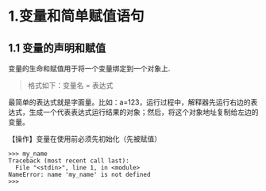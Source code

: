 # 1.变量和简单赋值语句 
## 1.1 变量的声明和赋值

变量的生命和赋值用于将一个变量绑定到一个对象上.
> 格式如下：变量名 = 表达式

最简单的表达式就是字面量。比如：a=123，运行过程中，解释器先运行右边的表达式，生成一个代表表达式运行结果的对象；然后，将这个对象地址复制给左边的变量。

【操作】变量在使用前必须先初始化（先被赋值）

```
>>> my_name
Traceback (most recent call last):
  File "<stdin>", line 1, in <module>
NameError: name 'my_name' is not defined
>>> 

```